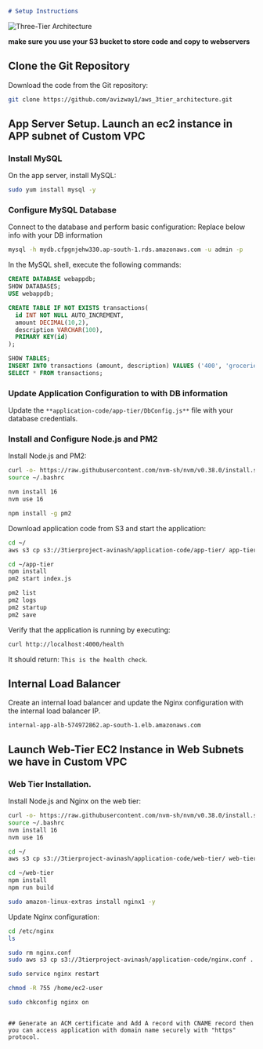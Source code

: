 

```markdown
# Setup Instructions
```

![Three-Tier Architecture](https://avinash.s3.amazonaws.com/awsdoc.png)


**make sure you use your S3 bucket to store code and copy to webservers**

## Clone the Git Repository
Download the code from the Git repository:

```bash
git clone https://github.com/avizway1/aws_3tier_architecture.git
```

## App Server Setup. Launch an ec2 instance in APP subnet of Custom VPC

### Install MySQL

On the app server, install MySQL:

```bash
sudo yum install mysql -y
```

### Configure MySQL Database

Connect to the database and perform basic configuration: Replace below info with your DB information

```bash
mysql -h mydb.cfpgnjehw330.ap-south-1.rds.amazonaws.com -u admin -p
```

In the MySQL shell, execute the following commands:

```sql
CREATE DATABASE webappdb;
SHOW DATABASES;
USE webappdb;

CREATE TABLE IF NOT EXISTS transactions(
  id INT NOT NULL AUTO_INCREMENT, 
  amount DECIMAL(10,2), 
  description VARCHAR(100), 
  PRIMARY KEY(id)
);

SHOW TABLES;
INSERT INTO transactions (amount, description) VALUES ('400', 'groceries');
SELECT * FROM transactions;
```

### Update Application Configuration to with DB information

Update the `**application-code/app-tier/DbConfig.js**` file with your database credentials.

### Install and Configure Node.js and PM2

Install Node.js and PM2:

```bash
curl -o- https://raw.githubusercontent.com/nvm-sh/nvm/v0.38.0/install.sh | bash
source ~/.bashrc

nvm install 16
nvm use 16

npm install -g pm2
```

Download application code from S3 and start the application:

```bash
cd ~/
aws s3 cp s3://3tierproject-avinash/application-code/app-tier/ app-tier --recursive

cd ~/app-tier
npm install
pm2 start index.js

pm2 list
pm2 logs
pm2 startup
pm2 save
```

Verify that the application is running by executing:

```bash
curl http://localhost:4000/health
```

It should return: `This is the health check`.

## Internal Load Balancer

Create an internal load balancer and update the Nginx configuration with the internal load balancer IP. 

```text
internal-app-alb-574972862.ap-south-1.elb.amazonaws.com
```

## Launch Web-Tier EC2 Instance in Web Subnets we have in Custom VPC

### Web Tier Installation. 

Install Node.js and Nginx on the web tier:

```bash
curl -o- https://raw.githubusercontent.com/nvm-sh/nvm/v0.38.0/install.sh | bash
source ~/.bashrc
nvm install 16
nvm use 16

cd ~/
aws s3 cp s3://3tierproject-avinash/application-code/web-tier/ web-tier --recursive

cd ~/web-tier
npm install
npm run build

sudo amazon-linux-extras install nginx1 -y
```

Update Nginx configuration:

```bash
cd /etc/nginx
ls

sudo rm nginx.conf
sudo aws s3 cp s3://3tierproject-avinash/application-code/nginx.conf .

sudo service nginx restart

chmod -R 755 /home/ec2-user

sudo chkconfig nginx on
```
```

## Generate an ACM certificate and Add A record with CNAME record then you can access application with domain name securely with "https" protocol.
